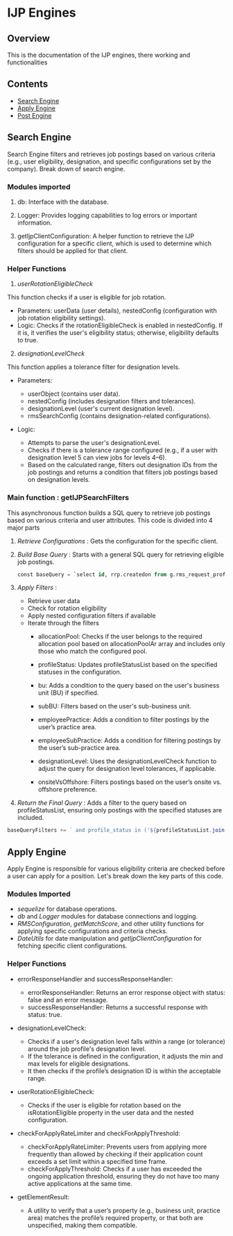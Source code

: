 # IJP Engines

## Overview
This is the documentation of the IJP engines, there working and functionalities

## Contents
- [Search Engine](#search-engine)
- [Apply Engine](#apply-engine)
- [Post Engine](#post-engine)

## Search Engine
Search Engine filters and retrieves job postings based on various criteria (e.g., user eligibility, designation, and specific configurations set by the company).
Break down of search engine.

### Modules imported

1. db: Interface with the database.

2. Logger: Provides logging capabilities to log errors or important information.

3. getIjpClientConfiguration: A helper function to retrieve the IJP configuration for a specific client, which is used to determine which filters should be applied for that client.

### Helper Functions

1. *userRotationEligibleCheck*
   
This function checks if a user is eligible for job rotation.

* Parameters: userData (user details), nestedConfig (configuration with job rotation eligibility settings).
* Logic: Checks if the rotationEligibleCheck is enabled in nestedConfig. If it is, it verifies the user's eligibility status; otherwise, eligibility defaults to true.

2. *designationLevelCheck*
   
This function applies a tolerance filter for designation levels.

* Parameters:
  * userObject (contains user data).
  * nestedConfig (includes designation filters and tolerances).
  * designationLevel (user's current designation level).
  * rmsSearchConfig (contains designation-related configurations).

* Logic:
  * Attempts to parse the user's designationLevel.
  * Checks if there is a tolerance range configured (e.g., if a user with designation level 5 can view jobs for levels 4–6).
  * Based on the calculated range, filters out designation IDs from the job postings and returns a condition that filters job postings based on designation levels.

### Main function : **getIJPSearchFilters**

This asynchronous function builds a SQL query to retrieve job postings based on various criteria and user attributes.
This code is divided into 4 major parts

1. *Retrieve Configurations* : Gets the configuration for the specific client.
2. *Build Base Query* : Starts with a general SQL query for retrieving eligible job postings.
   ```sql
   const baseQuery = `select id, rrp.createdon from g.rms_request_profiles_${clientUUID} rrp where isijp = true and  profile_status in ('IDFT','RMGA', 'PLAV', 'SLCT') and (jsonb_extract_path_text(profile_criteria, 'deploymentInfo','confidentialRole') is null or 'false')`;
   ```
   
3. *Apply Filters* :
   * Retrieve user data
   * Check for rotation eligibility
   * Apply nested configuration filters if available
   * Iterate through the filters
     * allocationPool:
      Checks if the user belongs to the required allocation pool based on allocationPoolAr array and includes only those who match the configured pool.

     * profileStatus:
      Updates profileStatusList based on the specified statuses in the configuration.

     * bu:
      Adds a condition to the query based on the user's business unit (BU) if specified.

     * subBU:
      Filters based on the user's sub-business unit.

     * employeePractice:
      Adds a condition to filter postings by the user’s practice area.

     * employeeSubPractice: 
      Adds a condition for filtering postings by the user’s sub-practice area.

     * designationLevel:
      Uses the designationLevelCheck function to adjust the query for designation level tolerances, if applicable.

     * onsiteVsOffshore:
      Filters postings based on the user’s onsite vs. offshore preference.

4. *Return the Final Query* : 
Adds a filter to the query based on profileStatusList, ensuring only postings with the specified statuses are included.
```javascript
baseQueryFilters += ` and profile_status in ('${profileStatusList.join("', '")}')`;
```

## Apply Engine
Apply Engine is responsible for various eligibility criteria are checked before a user can apply for a position. Let's break down the key parts of this code.

### Modules Imported
* *sequelize* for database operations.
* *db* and *Logger* modules for database connections and logging.
* *RMSConfiguration*, *getMatchScore*, and other utility functions for applying specific configurations and criteria checks.
* *DateUtils* for date manipulation and *getIjpClientConfiguration* for fetching specific client configurations.

### Helper Functions
* errorResponseHandler and successResponseHandler:
   * errorResponseHandler: Returns an error response object with status: false and an error message.
   * successResponseHandler: Returns a successful response with status: true.
     
* designationLevelCheck:
   * Checks if a user's designation level falls within a range (or tolerance) around the job profile's designation level.
   * If the tolerance is defined in the configuration, it adjusts the min and max levels for eligible designations.
   * It then checks if the profile’s designation ID is within the acceptable range.
  
* userRotationEligibleCheck:
   * Checks if the user is eligible for rotation based on the isRotationEligible property in the user data and the nested configuration.

* checkForApplyRateLimiter and checkForApplyThreshold:
   * checkForApplyRateLimiter: Prevents users from applying more frequently than allowed by checking if their application count exceeds a set limit within a specified time frame.
   * checkForApplyThreshold: Checks if a user has exceeded the ongoing application threshold, ensuring they do not have too many active applications at the same time.

* getElementResult:
   * A utility to verify that a user’s property (e.g., business unit, practice area) matches the profile’s required property, or that both are unspecified, making them compatible.



